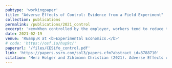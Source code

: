 ```yaml
---
pubtype: 'workingpaper'
title: "Adverse Effects of Control: Evidence from a Field Experiment"
collection: publications
permalink: /publications/2021_control
excerpt: '<em>When controlled by the employer, workers tend to reduce their performance particularly on challenging and hard-to-solve tasks.</em>'
date: 2021-02-19
venue: 'R&amp;R at <b>Experimental Economics.</b>'
# code: 'https://osf.io/hup9c/'
paperurl: '/files/CESifo_control.pdf'
link: 'https://papers.ssrn.com/sol3/papers.cfm?abstract_id=3788710'
citation: 'Herz Holger and Zihlmann Christian (2021). Adverse Effects of Control: Evidence from a Field Experiment. <b>R&amp;R at Experimental Economics.</b>'
---
```

